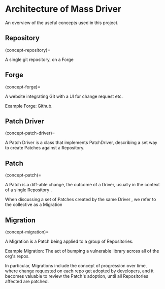 # Architecture of Mass Driver

An overview of the useful concepts used in this project.

## Repository
(concept-repository)=

A single git repository, on a Forge

## Forge
(concept-forge)=

A website integrating Git with a UI for change request etc.

Example Forge: Github.


## Patch Driver
(concept-patch-driver)=

A Patch Driver is a class that implements PatchDriver, describing a set way to
create Patches against a Repository.

## Patch
(concept-patch)=

A Patch is a diff-able change, the outcome of a Driver, usually in the
context of a single Repository .

When discussing a set of Patches created by the same  Driver , we refer
to the collective as a Migration

## Migration
(concept-migration)=

A Migration is a Patch being applied to a group of Repositories.

Example Migration: The act of bumping a vulnerable library across all of the
org's repos.

In particular, Migrations include the concept of progression over time, where
change requested on each repo get adopted by developers, and it becomes
valuable to review the Patch's adoption, until all Repositories affected
are patched.
